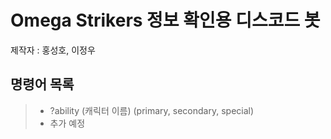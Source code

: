 # Omega Strikers 정보 확인용 디스코드 봇<br/>

제작자 : 홍성호, 이정우

## 명령어 목록 ##
> * ?ability (캐릭터 이름) (primary, secondary, special)<br/>
> * 추가 예정<br/>

